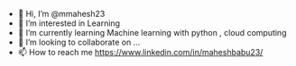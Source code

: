 - 👋 Hi, I’m @mmahesh23
- 👀 I’m interested in Learning 
- 🌱 I’m currently learning Machine learning with python , cloud computing
- 💞️ I’m looking to collaborate on ...
- 📫 How to reach me https://www.linkedin.com/in/maheshbabu23/

<!---
mmahesh23/mmahesh23 is a ✨ special ✨ repository because its `README.md` (this file) appears on your GitHub profile.
You can click the Preview link to take a look at your changes.
--->
